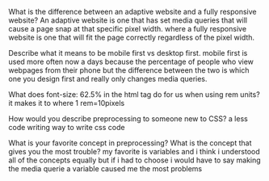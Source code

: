 What is the difference between an adaptive website and a fully responsive website? 
	An adaptive website is one that has set media queries that will cause a page snap at that specific pixel width. where a fully responsive website is one that will fit the page correctly regardless of the pixel width.

Describe what it means to be mobile first vs desktop first.
	mobile first is used more often now a days because the percentage of people who view webpages from their phone but the difference between the two is which one you design first and really only changes media queries.

What does font-size: 62.5% in the html tag do for us when using rem units?
it makes it to where 1 rem=10pixels

How would you describe preprocessing to someone new to CSS?
a less code writing way to write css code 

What is your favorite concept in preprocessing? What is the concept that gives you the most trouble?
my favorite is variables and i think i understood all of the concepts equally but if i had to choose i would have to say making the media querie a variable caused me the most problems